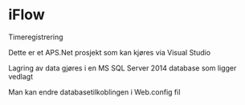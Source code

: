 # iFlow
Timeregistrering

Dette er et APS.Net prosjekt som kan kjøres via Visual Studio

Lagring av data gjøres i en MS SQL Server 2014 database som ligger vedlagt

Man kan endre databasetilkoblingen i Web.config fil
